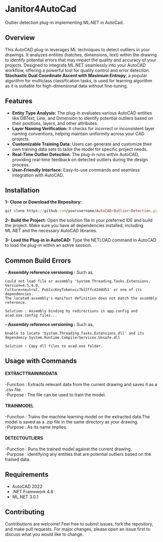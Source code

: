 # Janitor4AutoCad
Outlier detection plug-in implementing ML.NET in AutoCad.

## Overview

This AutoCAD plug-in leverages ML techniques to detect outliers in your drawings. It analyzes entities (hatches, dimensions, text) within the drawing to identify potential errors that may impact the quality and accuracy of your projects. Designed to integrate ML.NET seamlessly into your AutoCAD workflow, offering a powerful tool for quality control and error detection. **Stochastic Dual Coordinate Ascent with Maximum Entropy**, a popular algorithm for multiclass classification tasks, is used for learning algorithm as it is suitable for high-dimensional data without fine-tuning.

## Features

- **Entity Type Analysis:** The plug-in evaluates various AutoCAD entities like DBText, Line, and Dimension to identify potential outliers based on their positions, layers, and other attributes.
- **Layer Naming Verification:** It checks for incorrect or inconsistent layer naming conventions, helping maintain uniformity across your CAD projects.
- **Customizable Training Data:** Users can generate and customize their own training data sets to tailor the model for specific project needs.
- **Real-Time Outlier Detection:** The plug-in runs within AutoCAD, providing real-time feedback on detected outliers during the design process.
- **User-Friendly Interface:** Easy-to-use commands and seamless integration with AutoCAD.

## Installation

**1- Clone or Download the Repository:**
```ruby
git clone https://github.com/yourusername/AutoCAD-Outlier-Detection.git
```
**2- Build the Project:** Open the solution file in your preferred IDE and build the project. Make sure you have all dependencies installed, including ML.NET and the necessary AutoCAD libraries.

**3- Load the Plug-in in AutoCAD:** Type the NETLOAD command in AutoCAD to load the plug-in within an active session.

## Common Build Errors

**- Assembly reference versioning :** Such as,
```
Could not load file or assembly 'System.Threading.Tasks.Extensions, Version=4.5.4.0, 
Culture=neutral, PublicKeyToken=cc7b13ffcd2ddd51' or one of its dependencies. 
The located assembly's manifest definition does not match the assembly reference. 
```
```
Solution : Assembly binding by redirections in app.config and acad.exe.config files...
```


**- Assembly reference versioning :** Such as,
```
Unable to locate 'System.Threading.Tasks.Extensions.dll' and its dependency System.Runtime.CompilerServices.Unsafe.dll
```
```
Solution : Copy dll files to acad.exe folder.
```

## Usage with Commands

#### EXTRACTTRAININGDATA      
-Function       : Extracts relevant data from the current drawing and saves it as a .csv file.\
-Purpose        : The file can be used to train the model.

#### TRAINMODEL      
-Function       : Trains the machine learning model on the extracted data.The model is saved as a .zip file in the same directory as your drawing.\
-Purpose        : As its name implies.

#### DETECTOUTLIERS      
-Function       : Runs the trained model against the current drawing.\
-Purpose        : identifying any entities that are potential outliers based on the trained data.

## Requirements
- AutoCAD 2022
- .NET Framework 4.8
- ML.NET 3.0.1

## Contributing
Contributions are welcome! Feel free to submit issues, fork the repository, and make pull requests. For major changes, please open an issue first to discuss what you would like to change.
